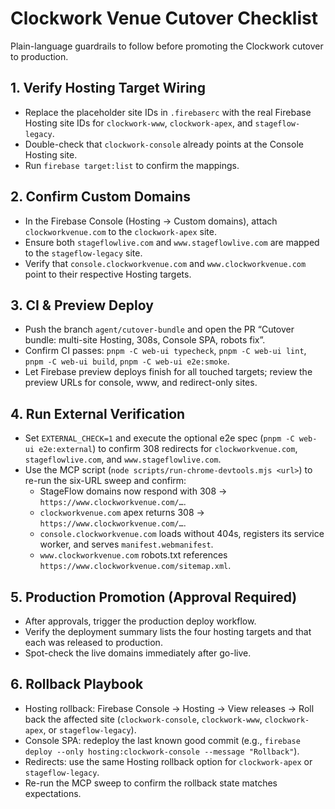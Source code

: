 # Clockwork Venue Cutover Checklist

Plain-language guardrails to follow before promoting the Clockwork cutover to production.

## 1. Verify Hosting Target Wiring
- Replace the placeholder site IDs in `.firebaserc` with the real Firebase Hosting site IDs for `clockwork-www`, `clockwork-apex`, and `stageflow-legacy`.
- Double-check that `clockwork-console` already points at the Console Hosting site.
- Run `firebase target:list` to confirm the mappings.

## 2. Confirm Custom Domains
- In the Firebase Console (Hosting → Custom domains), attach `clockworkvenue.com` to the `clockwork-apex` site.
- Ensure both `stageflowlive.com` and `www.stageflowlive.com` are mapped to the `stageflow-legacy` site.
- Verify that `console.clockworkvenue.com` and `www.clockworkvenue.com` point to their respective Hosting targets.

## 3. CI & Preview Deploy
- Push the branch `agent/cutover-bundle` and open the PR “Cutover bundle: multi-site Hosting, 308s, Console SPA, robots fix”.
- Confirm CI passes: `pnpm -C web-ui typecheck`, `pnpm -C web-ui lint`, `pnpm -C web-ui build`, `pnpm -C web-ui e2e:smoke`.
- Let Firebase preview deploys finish for all touched targets; review the preview URLs for console, www, and redirect-only sites.

## 4. Run External Verification
- Set `EXTERNAL_CHECK=1` and execute the optional e2e spec (`pnpm -C web-ui e2e:external`) to confirm 308 redirects for `clockworkvenue.com`, `stageflowlive.com`, and `www.stageflowlive.com`.
- Use the MCP script (`node scripts/run-chrome-devtools.mjs <url>`) to re-run the six-URL sweep and confirm:
  - StageFlow domains now respond with 308 → `https://www.clockworkvenue.com/…`.
  - `clockworkvenue.com` apex returns 308 → `https://www.clockworkvenue.com/…`.
  - `console.clockworkvenue.com` loads without 404s, registers its service worker, and serves `manifest.webmanifest`.
  - `www.clockworkvenue.com` robots.txt references `https://www.clockworkvenue.com/sitemap.xml`.

## 5. Production Promotion (Approval Required)
- After approvals, trigger the production deploy workflow.
- Verify the deployment summary lists the four hosting targets and that each was released to production.
- Spot-check the live domains immediately after go-live.

## 6. Rollback Playbook
- Hosting rollback: Firebase Console → Hosting → View releases → Roll back the affected site (`clockwork-console`, `clockwork-www`, `clockwork-apex`, or `stageflow-legacy`).
- Console SPA: redeploy the last known good commit (e.g., `firebase deploy --only hosting:clockwork-console --message "Rollback"`).
- Redirects: use the same Hosting rollback option for `clockwork-apex` or `stageflow-legacy`.
- Re-run the MCP sweep to confirm the rollback state matches expectations.
